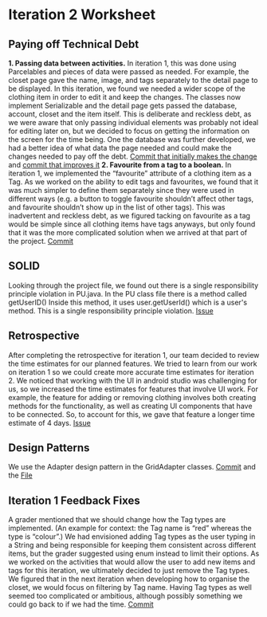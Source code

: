 # Iteration 2 Worksheet
## Paying off Technical Debt
**1. Passing data between activities.**
In iteration 1, this was done using Parcelables and pieces of data were passed as needed. For example, the closet page gave the name, image, and tags separately to the detail page to be displayed. In this iteration, we found we needed a wider scope of the clothing item in order to edit it and keep the changes. The classes now implement Serializable and the detail page gets passed the database, account, closet and the item itself. This is deliberate and reckless debt, as we were aware that only passing individual elements was probably not ideal for editing later on, but we decided to focus on getting the information on the screen for the time being. One the database was further developed, we had a better idea of what data the page needed and could make the changes needed to pay off the debt. 
[Commit that initially makes the change](https://code.cs.umanitoba.ca/winter-2022-a01/group-9/virtualcloset-A01/-/commit/81656976a59ba30698c156f1554323f659983a5f#0e5f47b089ef8dd387bc7b814f5978b4ac126e59_74_75) and [commit that improves it](https://code.cs.umanitoba.ca/winter-2022-a01/group-9/virtualcloset-A01/-/commit/d8f92780e8a0c2008b44d3dc3aa3d31b447c4686#0e5f47b089ef8dd387bc7b814f5978b4ac126e59_82_81)
**2. Favourite from a tag to a boolean.**
In iteration 1, we implemented the “favourite” attribute of a clothing item as a Tag. As we worked on the ability to edit tags and favourites, we found that it was much simpler to define them separately since they were used in different ways (e.g. a button to toggle favourite shouldn’t affect other tags, and favourite shouldn’t show up in the list of other tags). This was inadvertent and reckless debt, as we figured tacking on favourite as a tag would be simple since all clothing items have tags anyways, but only found that it was the more complicated solution when we arrived at that part of the project.
[Commit](https://code.cs.umanitoba.ca/winter-2022-a01/group-9/virtualcloset-A01/-/commit/03361c9b668ce050c36e2d77a45c2fe84a9d09e4#a301a6d42bf0f0b2903021a48d39c34f63f95ab5_68_80)

## SOLID
Looking through the project file, we found out there is a single responsibility principle violation in PU.java. 
In the PU class file there is a method called getUserID() Inside this method, it uses user.getUserId() which is a user's method. This is a single responsibility principle violation.
[Issue](https://code.cs.umanitoba.ca/winter-2022-a01/group-8/fair-price/-/issues/21)

## Retrospective
After completing the retrospective for iteration 1, our team decided to review the time estimates for our planned features. We tried to learn from our work on iteration 1 so we could create more accurate time estimates for iteration 2. We noticed that working with the UI in android studio was challenging for us, so we increased the time estimates for features that involve UI work. For example, the feature for adding or removing clothing involves both creating methods for the functionality, as well as creating UI components that have to be connected. So, to account for this, we gave that feature a longer time estimate of 4 days.
[Issue](https://code.cs.umanitoba.ca/winter-2022-a01/group-9/virtualcloset-A01/-/issues/14)

## Design Patterns
We use the Adapter design pattern in the GridAdapter classes. [Commit](https://code.cs.umanitoba.ca/winter-2022-a01/group-9/virtualcloset-A01/-/commit/f7b7bc07674fcb3573da848e9eece1c2f52b9228) and the [File](https://code.cs.umanitoba.ca/winter-2022-a01/group-9/virtualcloset-A01/-/blob/main/app/src/main/java/com/example/virtualcloset/logic/GridAdapter.java)
## Iteration 1 Feedback Fixes
A grader mentioned that we should change how the Tag types are implemented. (An example for context: the Tag name is “red” whereas the type is “colour”.) We had envisioned adding Tag types as the user typing in a String and being responsible for keeping them consistent across different items, but the grader suggested using enum instead to limit their options. As we worked on the activities that would allow the user to add new items and tags for this iteration, we ultimately decided to just remove the Tag types. We figured that in the next iteration when developing how to organise the closet, we would focus on filtering by Tag name. Having Tag types as well seemed too complicated or ambitious, although possibly something we could go back to if we had the time.
[Commit](https://code.cs.umanitoba.ca/winter-2022-a01/group-9/virtualcloset-A01/-/commit/cdce1912f3a5b554d1217896fa95b6c971c0bba5)
